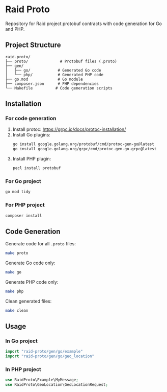 # Raid Proto

Repository for Raid project protobuf contracts with code generation for Go and PHP.

## Project Structure

```
raid-proto/
├── proto/              # Protobuf files (.proto)
├── gen/
│   ├── go/            # Generated Go code
│   └── php/           # Generated PHP code
├── go.mod             # Go module
├── composer.json      # PHP dependencies  
└── Makefile          # Code generation scripts
```

## Installation

### For code generation

1. Install protoc: https://grpc.io/docs/protoc-installation/
2. Install Go plugins:
   ```bash
   go install google.golang.org/protobuf/cmd/protoc-gen-go@latest
   go install google.golang.org/grpc/cmd/protoc-gen-go-grpc@latest
   ```
3. Install PHP plugin:
   ```bash
   pecl install protobuf
   ```

### For Go project
```bash
go mod tidy
```

### For PHP project
```bash
composer install
```

## Code Generation

Generate code for all `.proto` files:
```bash
make proto
```

Generate Go code only:
```bash
make go  
```

Generate PHP code only:
```bash
make php
```

Clean generated files:
```bash
make clean
```

## Usage

### In Go project
```go
import "raid-proto/gen/go/example"
import "raid-proto/gen/go/geo_location"
```

### In PHP project
```php
use RaidProto\Example\MyMessage;
use RaidProto\GeoLocation\GeoLocationRequest;
```
